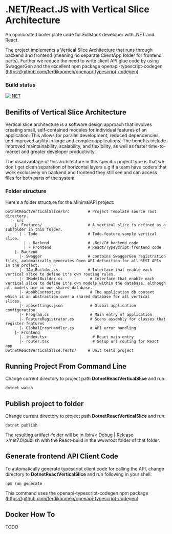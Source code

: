 # .NET/React.JS with Vertical Slice Architecture
An opinionated boiler plate code for Fullstack developer with .NET and React. 

The project implements a Vertical Slice Architecture that runs through 
backend and frontend (meaning no separate ClientApp folder for frontend parts). 
Further we reduce the need to write client API glue code by using SwaggerGen and
the excellent npm package openapi-typescript-codegen
(https://github.com/ferdikoomen/openapi-typescript-codegen).

### Build status
[![.NET](https://github.com/kavhad/dotnet-project-templates/actions/workflows/dotnet.yml/badge.svg)](https://github.com/kavhad/dotnet-project-templates/actions/workflows/dotnet.yml)


## Benifits of Vertical Slice Architecture
Vertical slice architecture is a software design approach that involves creating small, 
self-contained modules for individual features of an application. This allows for parallel development, 
reduced dependencies, and improved agility in large and complex applications. The benefits 
include improved maintainability, scalability, and flexibility, as well as faster time-to-market 
and greater developer productivity.

The disadvantage of this architecture in this specific project type is 
that we don't get clean separation of horizontal layers e.g if a team have coders that
work exclusively on backend and frontend they still see and can access files for both parts of the system.

### Folder structure

Here's a folder structure for the MinimalAPI project:

```
DotnetReactVerticalSlice/src        # Project Template source root directory.
  |- src
    |- Features/                    # A vertical slice is defined as a subfolder in this folder.
      | - Todo                      # Todo-feature sample vertical slice.  
        | - Backend                 # .Net/C# backend code
        | - Frontend                # React/TypeScript frontend code
    |- Backend
      |- Swagger                    # contains SwaggerGen registration files, automatically generates Open API definition for all REST APIs in the project.           
      |- IApiBuilder.cs             # Interface that enable each vertical slice to define it's own routing rules.
      |- IModelBuilder.cs            # Interface that enable each vertical slice to define it's own models within the database, although all models are in one shared database.
      |- AppDbContext.cs             # The application db context which is an abstraction over a shared database for all vertical slices. 
      |- appsettings.json            # Global application configuration.
      |- Program.cs                  # Main entry of application
      |- FeatureRegistrator.cs       # Scans assembly for classes that register features
      |- GlobalErrorHandler.cs       # API error handling
    |- Frontend
      |- index.tsx                    # React main entry
      |- router.tsx                   # Setup url routing for React app
DotnetReactVerticalSlice.Tests/     # Unit tests project
```


## Running Project From Command Line

Change current directory to project path __DotnetReactVerticalSlice__ 
and run:
```shell
dotnet watch
```

## Publish project to folder
Change current directory to project path __DotnetReactVerticalSlice__
and run:

```shell
dotnet publish
```
The resulting artifact-folder will be in /bin/&lt; Debug | Release &gt;/net7.0/publish
with the React-build in the wwwroot folder of that folder.

## Generate frontend API Client Code 
To automatically generate typescript client code for calling
the API, change directory to __DotnetReactVerticalSlice__ and 
run following in your shell:

```shell
npm run generate
```

This command uses the openapi-typescript-codegen npm package 
(https://github.com/ferdikoomen/openapi-typescript-codegen)

## Docker How To
TODO
